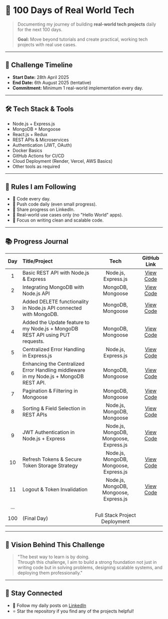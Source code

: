 # 🚀 100 Days of Real World Tech

> Documenting my journey of building **real-world tech projects** daily for the next 100 days.  
>  
> **Goal:** Move beyond tutorials and create practical, working tech projects with real use cases.

---

## 📅 Challenge Timeline

- **Start Date:** 28th April 2025
- **End Date:** 6th August 2025 (tentative)
- **Commitment:** Minimum 1 real-world implementation every day.

---

## 🛠️ Tech Stack & Tools

- Node.js + Express.js
- MongoDB + Mongoose
- React.js + Redux
- REST APIs & Microservices
- Authentication (JWT, OAuth)
- Docker Basics
- GitHub Actions for CI/CD
- Cloud Deployment (Render, Vercel, AWS Basics)
- Other tools as required

---

## 📜 Rules I am Following

- 📌 Code every day.
- 📌 Push code daily (even small progress).
- 📌 Share progress on LinkedIn.
- 📌 Real-world use cases only (no "Hello World" apps).
- 📌 Focus on writing clean and scalable code.

---

## 📚 Progress Journal

| Day | Title/Project | Tech | GitHub Link |
|:---:|:--------------|:----:|:-----------:|
| 1 | Basic REST API with Node.js & Express | Node.js, Express.js | [View Code](https://github.com/nileshdhankani/100-Days-Of-Real-World-Tech-Challenge/tree/main/Day%201) |
| 2 | Integrating MongoDB with Node.js API | MongoDB, Mongoose | [View Code](https://github.com/nileshdhankani/100-Days-Of-Real-World-Tech-Challenge/tree/main/Day%202) |
| 3 | Added DELETE functionality in Node.js API connected with MongoDB. | MongoDB, Mongoose  | [View Code](https://github.com/nileshdhankani/100-Days-Of-Real-World-Tech-Challenge/tree/main/Day%203) |
| 4 | Added the Update feature to my Node.js + MongoDB REST API using PUT requests. | MongoDB, Mongoose  | [View Code](https://github.com/nileshdhankani/100-Days-Of-Real-World-Tech-Challenge/tree/main/Day%204) |
| 5 | Centralized Error Handling in Express.js | Node.js, Express.js  | [View Code](https://github.com/nileshdhankani/100-Days-Of-Real-World-Tech-Challenge/tree/main/Day%205) |
| 6 | Enhancing the Centralized Error Handling middleware in my Node.js + MongoDB REST API. | MongoDB, Mongoose  | [View Code](https://github.com/nileshdhankani/100-Days-Of-Real-World-Tech-Challenge/tree/main/Day%206) |
| 7 | Pagination & Filtering in Mongoose | MongoDB, Mongoose  | [View Code](https://github.com/nileshdhankani/100-Days-Of-Real-World-Tech-Challenge/tree/main/Day%207) |
| 8 | Sorting & Field Selection in REST APIs | Node.js, MongoDB, Mongoose  | [View Code](https://github.com/nileshdhankani/100-Days-Of-Real-World-Tech-Challenge/tree/main/Day%208) |
| 9 | JWT Authentication in Node.js + Express | Node.js, MongoDB, Mongoose, Express.js  | [View Code](https://github.com/nileshdhankani/100-Days-Of-Real-World-Tech-Challenge/tree/main/Day%209) |
| 10 | Refresh Tokens & Secure Token Storage Strategy  | Node.js, MongoDB, Mongoose, Express.js  | [View Code](https://github.com/nileshdhankani/100-Days-Of-Real-World-Tech-Challenge/tree/main/Day%2010) |
| 11 |  Logout & Token Invalidation  | Node.js, MongoDB, Mongoose, Express.js  | [View Code](https://github.com/nileshdhankani/100-Days-Of-Real-World-Tech-Challenge/tree/main/Day%2011) |
| ... |  |  |  |
| 100 | (Final Day) | Full Stack Project Deployment |  |

---

## 🎯 Vision Behind This Challenge

> "The best way to learn is by doing.  
> Through this challenge, I aim to build a strong foundation not just in writing code but in solving problems, designing scalable systems, and deploying them professionally."

---

## 📢 Stay Connected

- 💬 Follow my daily posts on [LinkedIn](https://www.linkedin.com/in/nileshdhankani/)
- ⭐ Star the repository if you find any of the projects helpful!
